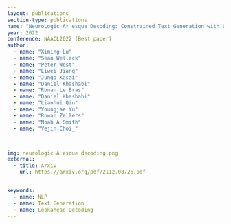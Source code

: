 ```yaml
---
layout: publications
section-type: publications
name: "NeuroLogic A* esque Decoding: Constrained Text Generation with Lookahead Heuristics"
year: 2022
conference: NAACL2022 (Best paper)
author:
  - name: "Ximing Lu"
  - name: "Sean Welleck"
  - name: "Peter West"
  - name: "Liwei Jiang"
  - name: "Jungo Kasai"
  - name: "Daniel Khashabi"
  - name: "Ronan Le Bras"
  - name: "Daniel Khashabi"
  - name: "Lianhui Qin"
  - name: "Youngjae Yu"
  - name: "Rowan Zellers"
  - name: "Noah A Smith"
  - name: "Yejin Choi_"



img: neurologic A esque decoding.png
external:
  - title: Arxiv
    url: https://arxiv.org/pdf/2112.08726.pdf


keywords:
  - name: NLP
  - name: Text Generation
  - name: Lookahead Decoding
---
```



